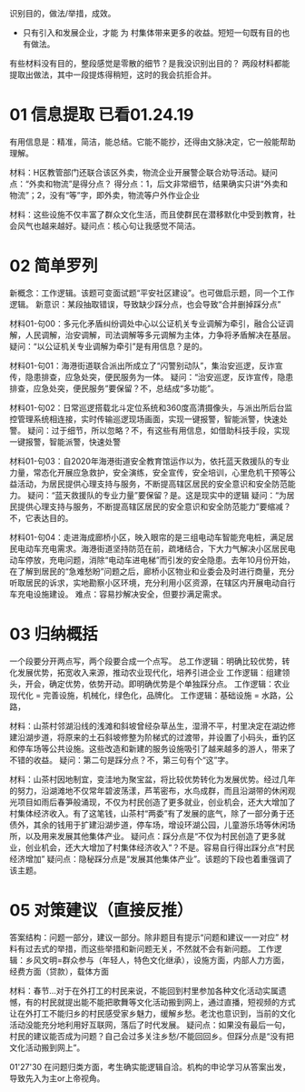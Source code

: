 识别目的，做法/举措，成效。
- 只有引入和发展企业，才能 为 村集体带来更多的收益。短短一句既有目的也有做法。

有些材料没有目的，整段感觉是零散的细节？是我没识别出目的？
两段材料都能提取出做法，其中一段提炼得稍短，这时的我会抗拒合并。

# 01 信息提取 已看01.24.19
有用信息是：精准，简洁，能总结。它能不能抄，还得由文脉决定，它一般能帮助理解。

材料：H区教管部门还联合该区外卖，物流企业开展警企联合劝导活动。疑问点：“外卖和物流”是得分点？
得分点：1，后文非常细节，结果确实只讲“外卖和物流”；2，没有“等”字，即外卖，物流等户外作业企业

材料：这些设施不仅丰富了群众文化生活，而且使群民在潜移默化中受到教育，社会风气也越来越好。疑问点：核心句让我感觉不简洁。
# 02 简单罗列
新概念：工作逻辑。该题可变面试题“平安社区建设”。也可做启示题，同一个工作逻辑。
新意识：某段抽取错误，导致缺少踩分点，也会导致“合并删掉踩分点”

材料01-句00：多元化矛盾纠纷调处中心以公证机关专业调解为牵引，融合公证调解，人民调解，治安调解，司法调解等多元调解为主体，力争将矛盾解决在基层。
疑问：“以公证机关专业调解为牵引”是有用信息？是的。

材料01-句01：海港街道联合派出所成立了“闪警别动队”，集治安巡逻，反诈宣传，隐患排查，应急处突，便民服务为一体。
疑问：“治安巡逻，反诈宣传，隐患排查，应急处突，便民服务”要保留？不，总结成“多功能”。

材料01-句02：日常巡逻搭载北斗定位系统和360度高清摄像头，与派出所后台监控管理系统相连接，实时传输巡逻现场画面，实现一键报警，智能派警，快速处警。
疑问：过于细节，所以忽略？不，有这些有用信息，如借助科技手段，实现一键报警，智能派警，快速处警

材料01-句03：自2020年海港街道安全教育馆运作以为，依托蓝天救援队的专业力量，常态化开展应急救护，安全演练，安全宣传，安全培训，心里危机干预等公益活动，为居民提供心理支持与服务，不断提高辖区居民的安全意识和安全防范能力。
疑问：“蓝天救援队的专业力量”要保留？是。这是现实中的逻辑
疑问：“为居民提供心理支持与服务，不断提高辖区居民的安全意识和安全防范能力”要缩减？不，它表达目的。

材料01-句04：走进海成廊桥小区，映入眼帘的是三组电动车智能充电桩，满足居民电动车充电需求。海港街道坚持防范在前，疏堵结合，下大力气解决小区居民电动车停放，充电问题，消除“电动车进电梯”而引发的安全隐患。去年10月份开始，在了解到居民的“急难愁盼”问题之后，廊桥小区物业和业委会及时进行商量，充分听取居民的诉求，实地勘察小区环境，充分利用小区资源，在辖区内开展电动自行车充电设施建设。
难点：容易抄解决安全，但要抄满足需求。
# 03 归纳概括
一个段要分开两点写，两个段要合成一个点写。
总工作逻辑：明确比较优势，转化发展优势，拓宽收入来源，推动农业现代化，培养引进企业
工作逻辑：组建领头，开会，确定优势，依势开动。即明确优势是个单独踩分点。
工作逻辑：农业现代化 = 完善设施，机械化，绿色化，品牌化。
工作逻辑：基础设施 = 水路，公路，

材料：山茶村邻湖沿线的浅滩和斜坡曾经杂草丛生，湿滑不平，村里决定在湖边修建沿湖步道，将原来的土石斜坡修整为阶梯式的过渡带，并设置了小码头，垂钓区和停车场等公共设施。这些改造和新建的服务设施吸引了越来越多的游人，带来了不错的收益。
疑问：第二句是踩分点？不，第三句有个“这”字。

材料：山茶村因地制宜，变洼地为聚宝盆，将比较优势转化为发展优势。经过几年的努力，沿湖滩地不仅常年碧波荡漾，芦苇密布，水鸟成群，而且沿湖带的休闲观光项目如雨后春笋般涌现，不仅为村民创造了更多就业，创业机会，还大大增加了村集体经济收入。有了这笔钱，山茶村“两委”有了发展的底气，除了一部分勇于还债外，其余的钱用于扩建沿湖步道，停车场，增设环湖公园，儿童游乐场等休闲场所，以及用来发展其他集体产业。
疑问点：踩分点是“不仅为村民创造了更多就业，创业机会，还大大增加了村集体经济收入”？不是。容易自行得出踩分点“村民经济增加”
疑问点：隐秘踩分点是“发展其他集体产业”。该题的下段也着重强调了该主题。
# 05 对策建议（直接反推）
答案结构：问题一部分，建议一部分。除非题目有提示“问题和建议一一对应”
材料有过去式的举措，而这些举措和新问题无关，不然就不会有新问题。
工作逻辑：乡风文明=群众参与（年轻人，特色文化继承），设施方面，内部人力方面，经费方面（贷款），载体方面

材料：春节...对于在外打工的村民来说，不能回到村里参加各种文化活动实属遗憾，有的村民就提出能不能把歌舞等文化活动搬到网上，通过直播，短视频的方式让在外打工不能归乡的村民感受家乡魅力，缓解乡愁。老沈也意识到，当前的文化活动没能充分地利用好互联网，落后了时代发展。
疑问点：如果没有最后一句，村民的建议能否成为问题？自己会过多关注乡愁/不能回回乡。但踩分点是“没有把文化活动搬到网上”。

01'27'30 在问题归类方面，考生确实能逻辑自洽。机构的申论学习从答案出发，导致先入为主or上帝视角。
